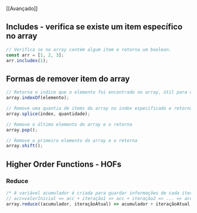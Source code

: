 [[Avançado]]
## Includes - verifica se existe um item específico no array
```jsx
// Verifica se no array contém algum item e retorna um boolean.
const arr = [1, 2, 3];
arr.includes(1);
```
## Formas de remover item do array
```jsx
// Retorna o indice que o elemento foi encontrado no array, útil para usar com splice
array.indexOf(elemento);

// Remove uma quantia de items do array no index especificado e retorna elemento deletado
array.splice(index, quantidade);

// Remove o último elemento do array e o retorna
array.pop();

// Remove o primeiro elemento do array e o retorna
array.shift();
```
## Higher Order Functions - HOFs
### Reduce
```jsx
/* A variável acumulador é criada para guardar informações de cada iteração que vem da  variável iteraçãoAtual, e a variável valorInicial é criada para definir o valor inicial do acumulador. */
// acc=valorInicial => acc + iteração1 => acc + iteração2 => ... => acc + iteraçãoFinal
array.reduce((acumulador, iteraçãoAtual) => acumulador + iteraçãoAtual, valorInicial);
```